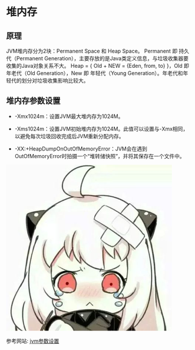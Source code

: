 # 堆内存

## 原理

JVM堆内存分为2块：Permanent Space 和 Heap Space。
Permanent 即 持久代（Permanent Generation），主要存放的是Java类定义信息，与垃圾收集器要收集的Java对象关系不大。
Heap = { Old + NEW = {Eden, from, to} }，Old 即 年老代（Old Generation），New 即 年轻代（Young Generation）。年老代和年轻代的划分对垃圾收集影响比较大。

## 堆内存参数设置

* -Xmx1024m：设置JVM最大堆内存为1024M。
* -Xms1024m：设置JVM初始堆内存为1024M。此值可以设置与-Xmx相同，以避免每次垃圾回收完成后JVM重新分配内存。

* -XX:+HeapDumpOnOutOfMemoryError：JVM会在遇到OutOfMemoryError时拍摄一个“堆转储快照”，并将其保存在一个文件中。

![png](../img/2.jpg)

参考网站: [jvm参数设置](https://docs.oracle.com/javase/8/docs/technotes/tools/unix/java.html#BABDJJFI)